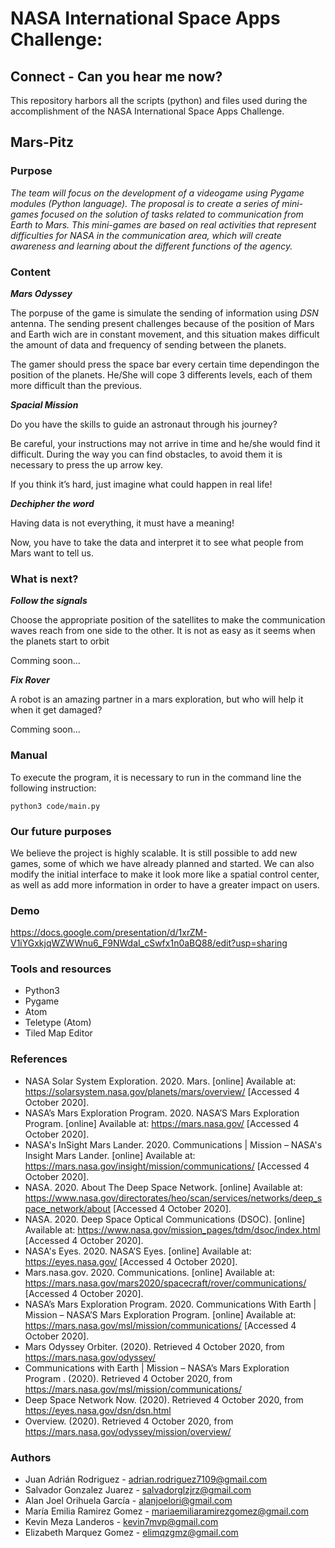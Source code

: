 # NASA International Space Apps Challenge:

## Connect - Can you hear me now?

This repository harbors all the scripts (python) and files used during the accomplishment of the NASA International Space Apps Challenge.

## Mars-Pitz




### Purpose
*The team will focus on the development of a videogame using Pygame modules (Python language). The proposal is to create a series of mini-games focused on the solution of tasks related to communication from Earth to Mars. This mini-games are based on real activities that represent difficulties for NASA in the communication area, which will create awareness and learning about the different functions of the agency.*

### Content

***Mars Odyssey***

The porpuse of the game is simulate the sending of information using *DSN* antenna. The sending present challenges because of the position of Mars and Earth wich are in constant movement, and this situation makes difficult the amount of data and frequency of sending between the planets.

The gamer should press the space bar every certain time dependingon the position of the planets. He/She will cope 3 differents levels, each of them more difficult than the previous. 

***Spacial Mission***

Do you have the skills to guide an astronaut through his journey? 

Be careful, your instructions may not arrive in time and he/she would find it difficult. During the way you can find obstacles, to avoid them it is necessary to press the up arrow key. 

If you think it’s hard, just imagine what could happen in real life!

***Dechipher the word***

Having data is not everything, it must have a meaning!

Now, you have to take the data and interpret it to see what people from Mars want to tell us.

### What is next?

***Follow the signals***

Choose the appropriate position of the satellites to make the communication waves reach from one side to the other. It is not as easy as it seems when the planets start to orbit

Comming soon...

***Fix Rover***

A robot is an amazing partner in a mars exploration, but who will help it when it get damaged?

Comming soon...

### Manual

To execute the program, it is necessary to run in the command line the following instruction:

`python3 code/main.py`

### Our future purposes

We believe the project is highly scalable. It is still possible to add new games, some of which we have already planned and started. We can also modify the initial interface to make it look more like a spatial control center, as well as add more information in order to have a greater impact on users.

### Demo
https://docs.google.com/presentation/d/1xrZM-V1iYGxkjqWZWWnu6_F9NWdaI_cSwfx1n0aBQ88/edit?usp=sharing

### Tools and resources 
- Python3
- Pygame
- Atom
- Teletype (Atom)
- Tiled Map Editor

### References

- NASA Solar System Exploration. 2020. Mars. [online] Available at: https://solarsystem.nasa.gov/planets/mars/overview/ [Accessed 4 October 2020].
- NASA’s Mars Exploration Program. 2020. NASA’S Mars Exploration Program. [online] Available at: https://mars.nasa.gov/ [Accessed 4 October 2020].
- NASA's InSight Mars Lander. 2020. Communications | Mission – NASA's Insight Mars Lander. [online] Available at: https://mars.nasa.gov/insight/mission/communications/ [Accessed 4 October 2020].
- NASA. 2020. About The Deep Space Network. [online] Available at: https://www.nasa.gov/directorates/heo/scan/services/networks/deep_space_network/about [Accessed 4 October 2020].
- NASA. 2020. Deep Space Optical Communications (DSOC). [online] Available at: https://www.nasa.gov/mission_pages/tdm/dsoc/index.html [Accessed 4 October 2020].
- NASA's Eyes. 2020. NASA’S Eyes. [online] Available at: https://eyes.nasa.gov/ [Accessed 4 October 2020].
- Mars.nasa.gov. 2020. Communications. [online] Available at: https://mars.nasa.gov/mars2020/spacecraft/rover/communications/ [Accessed 4 October 2020].
- NASA’s Mars Exploration Program. 2020. Communications With Earth | Mission – NASA’S Mars Exploration Program. [online] Available at: https://mars.nasa.gov/msl/mission/communications/ [Accessed 4 October 2020].
- Mars Odyssey Orbiter. (2020). Retrieved 4 October 2020, from https://mars.nasa.gov/odyssey/
- Communications with Earth | Mission – NASA’s Mars Exploration Program . (2020). Retrieved 4 October 2020, from https://mars.nasa.gov/msl/mission/communications/
- Deep Space Network Now. (2020). Retrieved 4 October 2020, from https://eyes.nasa.gov/dsn/dsn.html
- Overview. (2020). Retrieved 4 October 2020, from https://mars.nasa.gov/odyssey/mission/overview/

### Authors
- Juan Adrián Rodriguez - adrian.rodriguez7109@gmail.com
- Salvador Gonzalez Juarez - salvadorglzjrz@gmail.com
- Alan Joel Orihuela García - alanjoelori@gmail.com
- María Emilia Ramirez Gomez - mariaemiliaramirezgomez@gmail.com
- Kevin Meza Landeros - kevin7mvp@gmail.com
- Elizabeth Marquez Gomez - elimqzgmz@gmail.com
